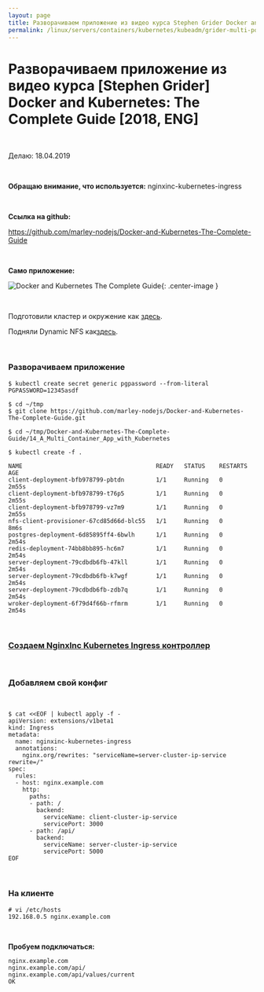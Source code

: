 ```yaml
---
layout: page
title: Разворачиваем приложение из видео курса Stephen Grider Docker and Kubernetes The Complete Guide
permalink: /linux/servers/containers/kubernetes/kubeadm/grider-multi-pod-app/
---
```


# Разворачиваем приложение из видео курса [Stephen Grider] Docker and Kubernetes: The Complete Guide [2018, ENG]

<br/>

Делаю: 18.04.2019

<br/>

**Обращаю внимание, что используется:**
nginxinc-kubernetes-ingress

<br/>

**Ссылка на github:**

https://github.com/marley-nodejs/Docker-and-Kubernetes-The-Complete-Guide

<br/>

**Само приложение:**

![Docker and Kubernetes The Complete Guide](https://raw.githubusercontent.com/marley-nodejs/Docker-and-Kubernetes-The-Complete-Guide/master/img/pic-15-01.png "Docker and Kubernetes The Complete Guide"){: .center-image }

<br/>

Подготовили кластер и окружение как <a href="/linux/servers/containers/kubernetes/kubeadm/prepared-cluster/">здесь</a>.

Подняли Dynamic NFS как<a href="/linux/servers/containers/kubernetes/kubeadm/persistence/dynamic-nfs-provisioning/">здесь</a>.

<br/>

### Разворачиваем приложение

    $ kubectl create secret generic pgpassword --from-literal PGPASSWORD=12345asdf

    $ cd ~/tmp
    $ git clone https://github.com/marley-nodejs/Docker-and-Kubernetes-The-Complete-Guide.git

    $ cd ~/tmp/Docker-and-Kubernetes-The-Complete-Guide/14_A_Multi_Container_App_with_Kubernetes

    $ kubectl create -f .

    NAME                                      READY   STATUS    RESTARTS   AGE
    client-deployment-bfb978799-pbtdn         1/1     Running   0          2m55s
    client-deployment-bfb978799-t76p5         1/1     Running   0          2m55s
    client-deployment-bfb978799-vz7m9         1/1     Running   0          2m55s
    nfs-client-provisioner-67cd85d66d-blc55   1/1     Running   0          8m6s
    postgres-deployment-6d85895ff4-6bwlh      1/1     Running   0          2m54s
    redis-deployment-74bb8bb895-hc6m7         1/1     Running   0          2m54s
    server-deployment-79cdbdb6fb-47kll        1/1     Running   0          2m54s
    server-deployment-79cdbdb6fb-k7wgf        1/1     Running   0          2m54s
    server-deployment-79cdbdb6fb-zdb7q        1/1     Running   0          2m54s
    wroker-deployment-6f79d4f66b-rfmrm        1/1     Running   0          2m54s

<br/>

### [Создаем NginxInc Kubernetes Ingress контроллер](/linux/servers/containers/kubernetes/kubeadm/ingress/nginxinc-kubernets-ingress-install/)

<br/>

### Добавляем свой конфиг

<br/>

```
$ cat <<EOF | kubectl apply -f -
apiVersion: extensions/v1beta1
kind: Ingress
metadata:
  name: nginxinc-kubernetes-ingress
  annotations:
    nginx.org/rewrites: "serviceName=server-cluster-ip-service rewrite=/"
spec:
  rules:
  - host: nginx.example.com
    http:
      paths:
      - path: /
        backend:
          serviceName: client-cluster-ip-service
          servicePort: 3000
      - path: /api/
        backend:
          serviceName: server-cluster-ip-service
          servicePort: 5000
EOF

```

<br/>

### На клиенте

    # vi /etc/hosts
    192.168.0.5 nginx.example.com

<br/>

**Пробуем подключаться:**

    nginx.example.com
    nginx.example.com/api/
    nginx.example.com/api/values/current
    OK

<!-- $ curl http://192.168.0.5 -H 'Host:nginx.example.com' -->
